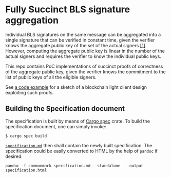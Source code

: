 # Fully Succinct BLS signature aggregation

Individual BLS signatures on the same message can be aggregated into a single signature
that can be verified in constant time, given the verifier knows the aggregate public key of the set of the actual signers [[1]](https://eprint.iacr.org/2018/483). 
However, computing the aggregate public key is linear in the number of the actual signers
and requires the verifier to know the individual public keys.

This repo contains PoC implementations of succinct proofs of correctness of the aggregate public key,
given the verifier knows the commitment to the list of public keys of all the eligible signers.

See [a code example](bw6/examples/recursive.rs) for a sketch of a blockchain light client design exploiting such proofs.

## Building the Specification document

The specification is built by means of [Cargo spec](https://crates.io/crates/cargo-spec) crate. To build the specification document, one can simply invoke:
```
$ cargo spec build
```
[`specification.md`](./specification.md) then shall contain the newly built specification. The specification could be easily converted to HTML by the help of `pandoc` if desired:

```
pandoc -f commonmark specification.md --standalone  --output specification.html 
```
